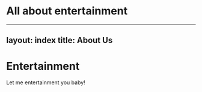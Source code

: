 
# All about entertainment

---
layout: index
title: About Us
---

# Entertainment

Let me entertainment you baby!
